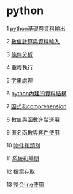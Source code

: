 # python
1 [python基礎與資料輸出](https://github.com/roberthsu2003/python/tree/master/python%E5%9F%BA%E7%A4%8E%E8%88%87%E8%B3%87%E6%96%99%E8%BC%B8%E5%87%BA)

2 [數值計算與資料輸入](https://github.com/roberthsu2003/python/tree/master/%E6%95%B8%E5%80%BC%E8%A8%88%E7%AE%97%E8%88%87%E8%B3%87%E6%96%99%E8%BC%B8%E5%85%A5)

3 [條件分析](https://github.com/roberthsu2003/python/tree/master/%E6%A2%9D%E4%BB%B6%E5%88%86%E6%9E%90)

4 [重複執行](https://github.com/roberthsu2003/python/tree/master/%E9%87%8D%E8%A4%87%E5%9F%B7%E8%A1%8C)

5 [字串處理](https://github.com/roberthsu2003/python/tree/master/%E5%AD%97%E4%B8%B2%E8%99%95%E7%90%86)

6 [python內建的資料結構](https://github.com/roberthsu2003/python/tree/master/python%E5%85%A7%E5%BB%BA%E7%9A%84%E8%B3%87%E6%96%99%E7%B5%90%E6%A7%8B)

7 [函式和comprehension](https://github.com/roberthsu2003/python/tree/master/%E5%87%BD%E5%BC%8F%E5%92%8Ccomprehension)

8 [數值與函數進階運用](https://github.com/roberthsu2003/python/tree/master/%E6%95%B8%E5%80%BC%E8%88%87%E5%87%BD%E6%95%B8%E9%80%B2%E9%9A%8E%E9%81%8B%E7%94%A8)

9 [匿名函數與套件使用](https://github.com/roberthsu2003/python/tree/master/%E5%8C%BF%E5%90%8D%E5%87%BD%E6%95%B8%E8%88%87%E5%A5%97%E4%BB%B6%E4%BD%BF%E7%94%A8)

10 [物件和類別](https://github.com/roberthsu2003/python/tree/master/%E7%89%A9%E4%BB%B6%E5%92%8C%E9%A1%9E%E5%88%A5)

11 [系統和時間](./系統和時間)

12 [檔案存取](https://github.com/roberthsu2003/python/blob/master/%E6%AA%94%E6%A1%88%E5%AD%98%E5%8F%96/README.ipynb)

13 [整合line使用](./line)